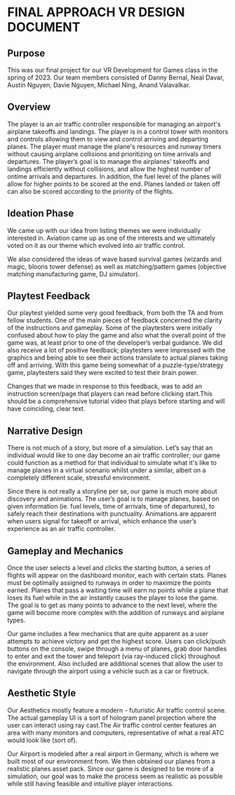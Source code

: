 # FINAL APPROACH VR DESIGN DOCUMENT
## Purpose
This was our final project for our VR Development for Games class in the spring of 2023. Our team members consisted of Danny Bernal, Neal Davar, Austin Nguyen, Davie Nguyen, Michael Ning, Anand Valavalkar. 

## Overview
The player is an air traffic controller responsible for managing an airport's airplane takeoffs and landings. The player is in a control tower with monitors and controls allowing them to view and control arriving and departing planes. The player must manage the plane's resources and runway timers without causing airplane collisions and prioritizing on time arrivals and departures. The player’s goal is to manage the airplanes' takeoffs and landings efficiently without collisions, and allow the highest number of ontime arrivals and departures. In addition, the fuel level of the planes will allow for higher points to be scored at the end. Planes landed or taken off can also be scored according to the priority of the flights.

## Ideation Phase
We came up with our idea from listing themes we were individually interested in. Aviation came up as one of the interests and we ultimately voted on it as our theme which evolved into air traffic control.



We also considered the ideas of wave based survival games (wizards and magic, bloons tower defense) as well as matching/pattern games (objective matching manufacturing game, DJ simulator).

## Playtest Feedback
Our playtest yielded some very good feedback, from both the TA and from fellow students. One of the main pieces of feedback concerned the clarity of the instructions and gameplay. Some of the playtesters were initially confused about how to play the game and also what the overall point of the game was, at least prior to one of the developer’s verbal guidance. We did also receive a lot of positive feedback; playtesters were impressed with the graphics and being able to see their actions translate to actual planes taking off and arriving. With this game being somewhat of a puzzle-type/strategy game, playtesters said they were excited to test their brain power. 

Changes that we made in response to this feedback, was to add an instruction screen/page that players can read before clicking start.This should be a comprehensive tutorial video that plays before starting and will have coinciding, clear text.

## Narrative Design
There is not much of a story, but more of a simulation. Let’s say that an individual would like to one day become an air traffic controller; our game could function as a method for that individual to simulate what it's like to manage planes in a virtual scenario whilst under a similar, albeit on a completely different scale, stressful environment. 

Since there is not really a storyline per se, our game is much more about discovery and animations. The user’s goal is to manage planes, based on given information (ie. fuel levels, time of arrivals, time of departures), to safely reach their destinations with punctuality. Animations are apparent when users signal for takeoff or arrival, which enhance the user’s experience as an air traffic controller.

## Gameplay and Mechanics
Once the user selects a level and clicks the starting button, a series of flights will appear on the dashboard monitor, each with certain stats. Planes must be optimally assigned to runways in order to maximize the points earned. Planes that pass a waiting time will earn no points while a plane that loses its fuel while in the air instantly causes the player to lose the game. The goal is to get as many points to advance to the next level, where the game will become more complex with the addition of runways and airplane types.

Our game includes a few mechanics that are quite apparent as a user attempts to achieve victory and get the highest score. Users can click/push buttons on the console, swipe through a menu of planes, grab door handles to enter and exit the tower and teleport (via ray-induced click) throughout the environment. Also included are additional scenes that allow the user to navigate through the airport using a vehicle such as a car or firetruck.




## Aesthetic Style
Our Aesthetics mostly feature a modern - futuristic Air traffic control scene. The actual gameplay UI is a sort of hologram panel projection where the user can interact using ray cast.The Air traffic control center features an area with many monitors and computers, representative of what a real ATC would look like (sort of).



Our Airport is modeled after a real airport in Germany, which is where we built most of our environment from. We then obtained our planes from a realistic planes asset pack. Since our game is designed to be more of a simulation, our goal was to make the process seem as realistic as possible while still having feasible and intuitive player interactions. 
